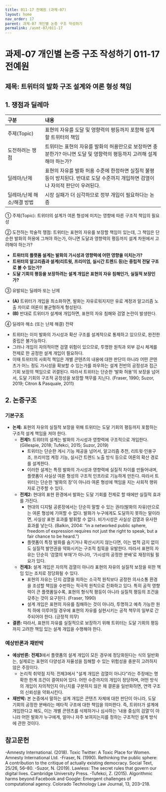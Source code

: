```yaml
---
title: 011-17 전예원 (과제-07)
layout: home
nav_order: 17
parent: 과제-07 개인별 논증 구조 작성하기
permalink: /asmt-07/011-17
---
```


# 과제-07 개인별 논증 구조 작성하기 011-17 전예원

## 제목: 트위터의 발화 구조 설계와 여론 형성 책임
## 1. 쟁점과 딜레마

| 구분 | 내용 |
|:---|:---|
| 주제(Topic) | 표현의 자유를 도달 및 영향력의 평등까지 포함해 설계할 트위터의 책임 |
| 도전하려는 쟁점 | 트위터는 표현의 자유를 발화의 허용만으로 보장하면 충분한가? 아니면 도달 및 영향력의 평등까지 고려해 설계해야 하는가? |
| 딜레마/난제 | 표현의 자유를 발화 허용 수준에 한정하면 실질적 불평등이 방치된다. 반대로 도달 수준까지 개입하면 검열이나 자의적 판단이 우려된다. |
| 딜레마/난제 해소/해결 방법 | 시장 실패가 더 심각하므로 정부 개입이 필요하다는 논증 |

① 주제(Topic): 트위터의 설계가 여론 형성에 미치는 영향에 따른 구조적 책임의 필요성 

② 도전하는 학술적 쟁점: 트위터는 표현의 자유를 보장할 책임이 있는데, 그 책임은 단순한 발화의 허용에 그쳐야 하는가, 아니면 도달과 영향력의 평등까지 설계 차원에서 고려해야 하는가?
- **트위터의 플랫폼 설계는 발화의 가시성과 영향력에 어떤 영향을 미치는가?**
- **트위터의 알고리즘과 설계(리트윗, 프리미엄, 실시간 트렌드 등)는 중립적 전달 구조로 볼 수 있는가?**  
- **도달 기회의 평등을 보장하려는 설계 개입은 표현의 자유 침해인가, 실질적 보장인가?**  

③ 유발되는 딜레마 또는 난제
  - **(A)** 트위터가 개입을 최소화하면, 발화는 자유로워지지만 유료 계정과 알고리즘 노출 차이로 여론이 불균형하게 형성된다.
  - **(B)** 반대로 트위터가 설계에 개입하면, 표현의 자유 침해와 검열 논란이 발생한다.

④ 딜레마 해소 (또는 난제 해결) 전략

- 트위터는 이미 발화의 가시성과 확산 구조를 설계적으로 통제하고 있으므로, 완전한 중립은 불가능하다.
- 그러나 개입이 자의적이면 검열 위험이 있으므로, 투명한 원칙과 외부 감시 체계를 전제로 한 공정한 설계 개입이 필요하다.
- 이때 트위터의 사회적 책임은 개별 콘텐츠의 내용에 대한 판단이 아니라 어떤 콘텐츠가 어느 정도 가시성을 확보할 수 있는가를 좌우하는 설계 전반의 공정성과 접근 기회 보장의 책임으로 귀결된다. 따라서 트위터는 단순한 ‘발화 허용’의 보장을 넘어서, 도달 기회의 구조적 공정성을 보장할 책무를 지닌다. (Fraser, 1990; Suzor, 2019; Citron & Pasquale, 2011)

## 2. 논증구조

### 기본구조

- **논제:** 표현의 자유의 실질적 보장을 위해 트위터는 도달 기회의 평등까지 포함하는 구조적 설계 책임을 져야 한다.
  - **전제1:** 트위터의 설계는 발화의 가시성과 영향력에 구조적으로 개입한다. (Gillespie, 2018; Tufekci, 2015; Suzor, 2019)
    - 트위터는 단순한 게시 기능 제공을 넘어서, 알고리즘 추천, 리트윗·인용구조, 프리미엄 계정 기능, 실시간 트렌드 노출 방식 등으로 여론의 확산 경로를 설계한다.
	- 이러한 설계는 특정 발화의 가시성과 영향력에 실질적 차이를 만들어내며, 플랫폼이 사실상 여론 형성의 구조적 인프라로 기능하게 만든다. 따라서 트위터는 단순한 '발화의 장'이 아니라 여론 형성에 책임을 지는 사회적 행위자로 간주할 수 있다.
  - **전제2:** 현대의 표현 환경에서 발화는 도달 기회를 전제로 할 때에만 실질적 효과를 가진다.
    - 현대의 디지털 공론장에서는 단순히 말할 수 있는 권리(발화의 자유)만으로는 여론 형성에 기여할 수 없다. 발화가 누구에게도 도달하지 못하는 말이라면, 사실상 표현 효과를 발휘할 수 없다. 비가시성은 사실상 검열과 유사한 효과를 낳는다. (Balkin, 2004: “in a networked public sphere, freedom of expression requires not just the right to speak, but a fair chance to be heard.”)
    - 플랫폼이 특정 발화를 숨기거나 확산시키지 않는다면, 이는 법적 금지 없이도 실질적 발언권을 약화시키는 구조적 침묵을 유발한다. 따라서 표현의 자유는 단순히 ‘검열의 부재’가 아니라, ‘가시성의 공정한 분배’로 재정의될 필요가 있다.
  - **전제3:** 설계 개입은 자의적 검열이 아니라 표현의 자유의 실질적 보장을 위한 책임 있는 조치로 정당화될 수 있다.
      - 표현의 자유는 단지 검열을 피하는 소극적 원칙보다 공정한 의사소통 환경을 조성할 책임을 수반하는 적극적 원칙으로 진화하고 있다. 특히 공적 영향력이 큰 플랫폼일수록, 표현의 형식적 평등이 아니라 실질적 평등의 조건을 갖추는 것이 요구된다. (Fraser, 1990)
      - 설계 개입은 표현의 자유를 침해하는 것이 아니라, 투명하고 예측 가능한 원칙 하에 이루어질 경우에 표현의 자유를 실현시키는 공적 책무의 일부로 간주되어야 한다. (긍정적 의무)
- **결론:** 따라서, 표현의 자유를 실질적으로 보장하기 위해 트위터는 도달 기회의 평등까지 고려한 책임 있는 설계 개입을 수행해야 한다. 

### 예상반론과 재반박

- **예상반론:** **전제3**에서 플랫폼의 설계 개입이 모든 경우에 정당화된다는 식의 일반화는, 실제로는 표현의 다양성과 자율성을 침해할 수 있는 위험성을 충분히 고려하지 않은 주장이다.
  - 논리적 취약점 지적: 전제3에서 "설계 개입은 검열이 아니다"라는 주장에는 명확한 한계 조건이 결여되어 있다. 어떤 수준까지의 개입이 정당하며, 어떤 방식의 개입이 자의적인지 아닌지를 구분하지 않은 채 결론을 일반화하면, 연역 구조의 신뢰성을 약화시킨다.
- **재반박:** 본 논증에서 말하는 설계 개입은 콘텐츠 자체에 대한 판단이 아니라, 도달 기회의 공정한 분배라는 메타적 구조에 대한 책임을 의미한다. 즉, 트위터가 설계에 개입한다고 해도, 이는 개별 콘텐츠를 삭제하거나 심사하는 ‘내용 중심의 검열’이 아니라 어떤 발화가 누구에게, 얼마나 자주 보여지는지를 정하는 구조적인 설계 방식에 관한 것이다.

## 참고문헌

-Amnesty International. (2018). Toxic Twitter: A Toxic Place for Women. Amnesty International Ltd.
-Fraser, N. (1990). Rethinking the public sphere: A contribution to the critique of actually existing democracy. Social Text, 25/26, 56–80.
-Suzor, N. (2019). Lawless: The secret rules that govern our digital lives. Cambridge University Press.
-Tufekci, Z. (2015). Algorithmic harms beyond Facebook and Google: Emergent challenges of computational agency. Colorado Technology Law Journal, 13, 203–218.
